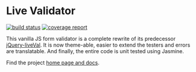 # Live Validator

[![build status](https://gitlab.com/LiveValidator/core/badges/master/build.svg)](https://gitlab.com/LiveValidator/core/commits/master)
[![coverage report](https://gitlab.com/LiveValidator/core/badges/master/coverage.svg)](https://gitlab.com/LiveValidator/core/commits/master)

This vanilla JS form validator is a complete rewrite of its predecessor [jQuery-liveVal](https://github.com/chesedo/jQuery-liveVal). It is now theme-able, easier to extend the testers and errors are translatable. And finally, the entire code is unit tested using Jasmine.

Find the project [home page and docs](https://livevalidator.gitlab.io/).
